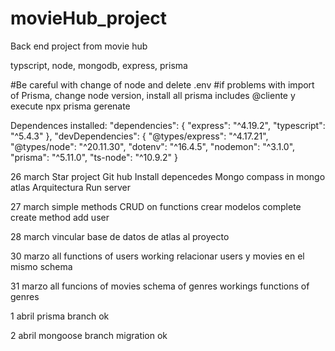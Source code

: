 # movieHub_project
Back end project from movie hub

typscript, node, mongodb, express, prisma

#Be careful with change of node and delete .env 
#if problems with import of Prisma, change node version, install all prisma includes @cliente y execute npx prisma gerenate

Dependences installed:
"dependencies": {
    "express": "^4.19.2",
    "typescript": "^5.4.3"
  },
  "devDependencies": {
    "@types/express": "^4.17.21",
    "@types/node": "^20.11.30",
    "dotenv": "^16.4.5",
    "nodemon": "^3.1.0",
    "prisma": "^5.11.0",
    "ts-node": "^10.9.2"
  }

26 march 
Star project
Git hub
Install depencedes
Mongo compass in mongo atlas
Arquitectura 
Run server

27 march
simple methods CRUD on functions
crear modelos 
complete create method add user

28 march
vincular base de datos de atlas al proyecto

30 marzo
all functions of users working
relacionar users y movies en el mismo schema

31 marzo
all funcions of movies
schema of genres
workings functions of genres

1 abril
prisma branch ok

2 abril
mongoose branch migration ok
